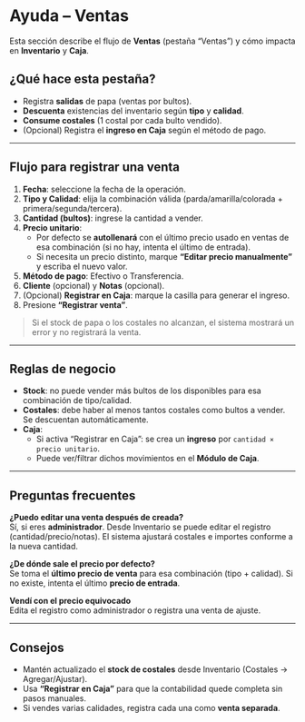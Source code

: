 # Ayuda – Ventas

Esta sección describe el flujo de **Ventas** (pestaña “Ventas”) y cómo impacta en **Inventario** y **Caja**.

## ¿Qué hace esta pestaña?
- Registra **salidas** de papa (ventas por bultos).
- **Descuenta** existencias del inventario según **tipo** y **calidad**.
- **Consume costales** (1 costal por cada bulto vendido).
- (Opcional) Registra el **ingreso en Caja** según el método de pago.

---

## Flujo para registrar una venta
1. **Fecha**: seleccione la fecha de la operación.
2. **Tipo y Calidad**: elija la combinación válida (parda/amarilla/colorada + primera/segunda/tercera).
3. **Cantidad (bultos)**: ingrese la cantidad a vender.
4. **Precio unitario**:
   - Por defecto se **autollenará** con el último precio usado en ventas de esa combinación (si no hay, intenta el último de entrada).
   - Si necesita un precio distinto, marque **“Editar precio manualmente”** y escriba el nuevo valor.
5. **Método de pago**: Efectivo o Transferencia.
6. **Cliente** (opcional) y **Notas** (opcional).
7. (Opcional) **Registrar en Caja**: marque la casilla para generar el ingreso.
8. Presione **“Registrar venta”**.

> Si el stock de papa o los costales no alcanzan, el sistema mostrará un error y no registrará la venta.

---

## Reglas de negocio
- **Stock**: no puede vender más bultos de los disponibles para esa combinación de tipo/calidad.
- **Costales**: debe haber al menos tantos costales como bultos a vender. Se descuentan automáticamente.
- **Caja**:
  - Si activa “Registrar en Caja”: se crea un **ingreso** por `cantidad × precio unitario`.
  - Puede ver/filtrar dichos movimientos en el **Módulo de Caja**.

---

## Preguntas frecuentes

**¿Puedo editar una venta después de creada?**  
Sí, si eres **administrador**. Desde Inventario se puede editar el registro (cantidad/precio/notas). El sistema ajustará costales e importes conforme a la nueva cantidad.

**¿De dónde sale el precio por defecto?**  
Se toma el **último precio de venta** para esa combinación (tipo + calidad). Si no existe, intenta el último **precio de entrada**.

**Vendí con el precio equivocado**  
Edita el registro como administrador o registra una venta de ajuste.

---

## Consejos
- Mantén actualizado el **stock de costales** desde Inventario (Costales → Agregar/Ajustar).
- Usa **“Registrar en Caja”** para que la contabilidad quede completa sin pasos manuales.
- Si vendes varias calidades, registra cada una como **venta separada**.
